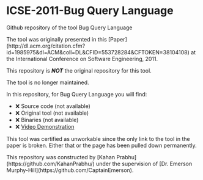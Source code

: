 # ICSE-2011-Bug Query Language
Github repository of the tool Bug Query Language
<p>
The tool was originally presented in this [Paper](http://dl.acm.org/citation.cfm?id=1985975&dl=ACM&coll=DL&CFID=553728284&CFTOKEN=38104108) at the International Conference on Software Engineering, 2011.
<p>
This repository is <b><i>NOT</b></i> the original repository for this tool.<br>
<p>
The tool is no longer maintained.<br>

In this repository, for Bug Query Language you will find:
* :x: Source code (not available)
* :x: Original tool (not available)
* :x: Binaries (not available)
* :x: [Video Demonstration](https://www.youtube.com/watch?v=yzm9iD5Ow9w)

This tool was certified as unworkable since the only link to the tool in the paper is broken. Either that or the page has been pulled down permanently.
<p>
This repository was constructed by [Kahan Prabhu](https://github.com/KahanPrabhu/) under the supervision of [Dr. Emerson Murphy-Hill](https://github.com/CaptainEmerson).

